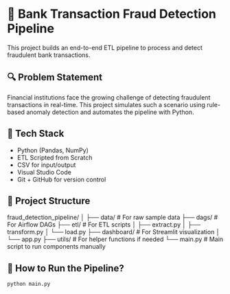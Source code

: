 # 🏦 Bank Transaction Fraud Detection Pipeline

This project builds an end-to-end ETL pipeline to process and detect fraudulent bank transactions.

## 🔍 Problem Statement
Financial institutions face the growing challenge of detecting fraudulent transactions in real-time. This project simulates such a scenario using rule-based anomaly detection and automates the pipeline with Python.

## 🧱 Tech Stack
- Python (Pandas, NumPy)
- ETL Scripted from Scratch
- CSV for input/output
- Visual Studio Code
- Git + GitHub for version control

## 📁 Project Structure
fraud_detection_pipeline/
│
├── data/                      # For raw sample data
├── dags/                      # For Airflow DAGs
├── etl/                       # For ETL scripts
│   ├── extract.py
│   ├── transform.py
│   └── load.py
├── dashboard/                 # For Streamlit visualization
│   └── app.py
├── utils/                     # For helper functions if needed
└── main.py                    # Main script to run components manually

## 🚀 How to Run the Pipeline?

```bash
python main.py
